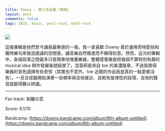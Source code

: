```yaml
---
title: Downy - 第八作品集『無題』
layout: post
comments: false
tags: 2025, music, post-rock, math-rock
---
```


![](https://f4.bcbits.com/img/a0885174281_16.jpg)

這張專輯是他們至今讓我最無感的一張。我一直喜歡 Downy 善於運用奇特節拍和獨特樂句來營造詭譎的空間感，讓音樂自然推進而不顯得刻意。然而，這次的專輯中，各個段落之間最多只是簡單地堆疊樂器，整體感覺像是把幾個不算特別有趣的 musical idea 稍作發展後就結束了。混音師是來自 toe 的美濃隆章，不過我覺得樂器的音色選擇有些奇怪（其實也不意外，toe 近期的作品我是真的一點愛都沒有）。一旦合成器開始演奏一些頻率與吉他接近、且較有旋律性的段落，吉他的聲音就變得難以辨識。

---

Fav track: 剥離の窓

Score: 6.1/10

Bandcamp: [https://downy.bandcamp.com/album/8th-album-untitled](https://downy.bandcamp.com/album/8th-album-untitled)
